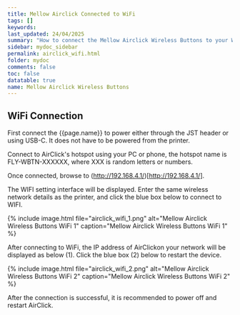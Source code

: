 ```yaml
---
title: Mellow Airclick Connected to WiFi
tags: []
keywords: 
last_updated: 24/04/2025
summary: "How to connect the Mellow Airclick Wireless Buttons to your WiFi"
sidebar: mydoc_sidebar
permalink: airclick_wifi.html
folder: mydoc
comments: false
toc: false
datatable: true
name: Mellow Airclick Wireless Buttons
---
```


## WiFi Connection

First connect the {{page.name}} to power either through the JST header or using USB-C. It does not have to be powered from the printer.  

Connect to AirClick's hotspot using your PC or phone, the hotspot name is FLY-WBTN-XXXXXX, where XXX is random letters or numbers.  

Once connected, browse to (http://192.168.4.1/)[http://192.168.4.1/].

The WIFI setting interface will be displayed. Enter the same wireless network details as the printer, and click the blue box below to connect to WIFI.

{% include image.html file="airclick_wifi_1.png" alt="Mellow Airclick Wireless Buttons WiFi 1" caption="Mellow Airclick Wireless Buttons WiFi 1" %}  

After connecting to WiFi, the IP address of AirClickon your network will be displayed as below (1). Click the blue box (2) below to restart the device.  

{% include image.html file="airclick_wifi_2.png" alt="Mellow Airclick Wireless Buttons WiFi 2" caption="Mellow Airclick Wireless Buttons WiFi 2" %}  

After the connection is successful, it is recommended to power off and restart AirClick.  
